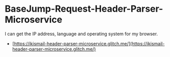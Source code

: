 # BaseJump-Request-Header-Parser-Microservice
 I can get the IP address, language and operating system for my browser.

* [https://ikismail-header-parser-microservice.glitch.me/](https://ikismail-header-parser-microservice.glitch.me/)
